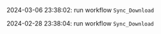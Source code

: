 2024-03-06 23:38:02: run workflow `Sync_Download` 

2024-02-28 23:38:04: run workflow `Sync_Download` 


